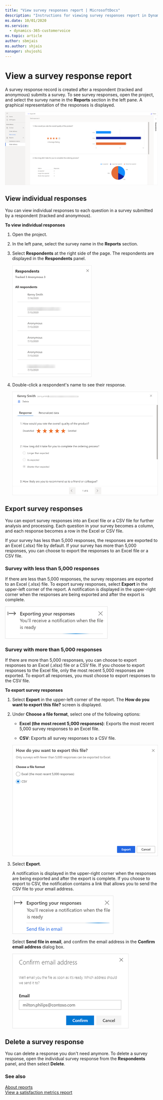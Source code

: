 ```yaml
---
title: "View survey responses report | MicrosoftDocs"
description: "Instructions for viewing survey responses report in Dynamics 365 Customer Voice."
ms.date: 10/01/2020
ms.service: 
  - dynamics-365-customervoice
ms.topic: article
author: sbmjais
ms.author: shjais
manager: shujoshi
---
```


# View a survey response report

A survey response record is created after a respondent (tracked and anonymous) submits a survey. To see survey responses, open the project, and select the survey name in the **Reports** section in the left pane. A graphical representation of the responses is displayed.

![Survey reports](media/survey-report.png "Survey reports")

## View individual responses

You can view individual responses to each question in a survey submitted by a respondent (tracked and anonymous).

**To view individual responses**

1. Open the project.

2. In the left pane, select the survey name in the **Reports** section.

3. Select **Respondents** at the right side of the page. The respondents are displayed in the **Respondents** panel.

    ![Respondents panel](media/respondents-panel.png "Respondents panel")

4. Double-click a respondent's name to see their response.

    ![Response details](media/individual-response.png "Response details")

## Export survey responses

You can export survey responses into an Excel file or a CSV file for further analysis and processing. Each question in your survey becomes a column, and each response becomes a row in the Excel or CSV file.

If your survey has less than 5,000 responses, the responses are exported to an Excel (.xlsx) file by default. If your survey has more than 5,000 responses, you can choose to export the responses to an Excel file or a CSV file.

### Survey with less than 5,000 responses

If there are less than 5,000 responses, the survey responses are exported to an Excel (.xlsx) file. To export survey responses, select **Export** in the upper-left corner of the report. A notification is displayed in the upper-right corner when the responses are being exported and after the export is complete.

![Surveys being exported to Excel](media/export-excel-notif.png "Surveys being exported to Excel")

### Survey with more than 5,000 responses

If there are more than 5,000 responses, you can choose to export responses to an Excel (.xlsx) file or a CSV file. If you choose to export responses to the Excel file, only the most recent 5,000 responses are exported. To export all responses, you must choose to export responses to the CSV file.

**To export survey responses**

1. Select **Export** in the upper-left corner of the report. The **How do you want to export this file?** screen is displayed.

2. Under **Choose a file format**, select one of the following options:

    - **Excel (the most recent 5,000 responses)**: Exports the most recent 5,000 survey responses to an Excel file.

    - **CSV**: Exports all survey responses to a CSV file.

    ![Select a file format to export survey responses](media/export-file-format.png "Select a file format to export survey responses")

3. Select **Export**.

   A notification is displayed in the upper-right corner when the responses are being exported and after the export is complete. If you choose to export to CSV, the notification contains a link that allows you to send the CSV file to your email address.

   ![Surveys being exported to CSV](media/export-csv-notif.png "Surveys being exported to CSV")

   Select **Send file in email**, and confirm the email address in the **Confirm email address** dialog box.

   ![Confirm email address to send CSV file](media/export-email-confirm.png "Confirm email address to send CSV file")

## Delete a survey response

You can delete a response you don't need anymore. To delete a survey response, open the individual survey response from the **Respondents** panel, and then select **Delete**.

### See also

[About reports](about-reports.md)<br>
[View a satisfaction metrics report](satisfaction-metrics-report.md)
